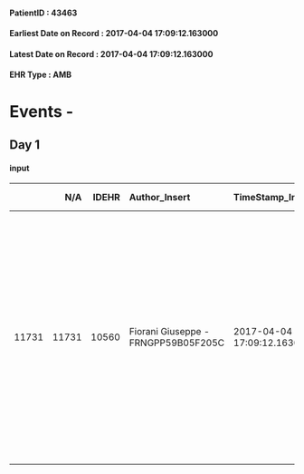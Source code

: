 
#### PatientID : 43463
#### Earliest Date on Record : 2017-04-04 17:09:12.163000
#### Latest Date on Record : 2017-04-04 17:09:12.163000
#### EHR Type : AMB

# Events - 

## Day 1

#### input
|       |    N/A |   IDEHR | Author_Insert                       | TimeStamp_Insert           | EHRType   |   PatientID |   IDDigitalSignDocument | persone_vicine   |   Unnamed: 0_x.1 |   IDANAMNESI_SOCIALE | Patient   | FamigliaAltro   | Paziente_T   | FamigliaAltro_T   |   Non_Rilevabile_x.1 | Note_Non_Rilevabile_x.1   | opt_Problemi   | Note_I                                                                                                                                                                                                         | ds_note_timori                                                                                                                                                                                                                                                                                                                   | chk_competenza                                 | opt_paziente_a   | opt_famiglia_a   | opt_adeguatezza   | opt_paziente_solo   | ds_note_con                                                                                                                                                                        | opt_presente_assente   | Presenza_minori   | Caregiver_principale   | opt_capacita   | opt_necessario   | opt_presente   | opt_risorse_ec   | opt_paziente_psi   | opt_Ins_vol   | opt_paziente_ad   | opt_caregiver_ad   | opt_esenzione   | opt_inv_civile   |   ds_codice_es | Needs     | Domestic partnership   | Fragility                    | opt_disponibilita_f   | opt_indennita_acc   | opt_legge   | opt_famiglia_psi   | opt_disponibilit_paz   |
|------:|-------:|--------:|:------------------------------------|:---------------------------|:----------|------------:|------------------------:|:-----------------|-----------------:|---------------------:|:----------|:----------------|:-------------|:------------------|---------------------:|:--------------------------|:---------------|:---------------------------------------------------------------------------------------------------------------------------------------------------------------------------------------------------------------|:---------------------------------------------------------------------------------------------------------------------------------------------------------------------------------------------------------------------------------------------------------------------------------------------------------------------------------|:-----------------------------------------------|:-----------------|:-----------------|:------------------|:--------------------|:-----------------------------------------------------------------------------------------------------------------------------------------------------------------------------------|:-----------------------|:------------------|:-----------------------|:---------------|:-----------------|:---------------|:-----------------|:-------------------|:--------------|:------------------|:-------------------|:----------------|:-----------------|---------------:|:----------|:-----------------------|:-----------------------------|:----------------------|:--------------------|:------------|:-------------------|:-----------------------|
| 11731 |  11731 |   10560 | Fiorani Giuseppe - FRNGPP59B05F205C | 2017-04-04 17:09:12.163000 | AMB       |       43463 |                  707061 | N/A              |             5740 |                 3662 | Si#1      | Si#1            | Si#1         | Si#1              |                    0 | NR                        | No#0           | Il pz √® informato della diagnosi e della prognosi con una visione realistica della situazione.Anche la moglie √® informata della terminalit√† ed √® congruente ad un percorso di cure palliative di fine vita | La preoccupazione della moglie √® legata alla prima ipotesi del pz di volere rientrare al domicilio,assistito dall'anziana mamma.Si √® convenuto,anche in funzione del peggioramento delle condizioni cliniche occorse in giornata,di individuare nell'hospice la struttura di degenza per la prosecuzione delle cure palliative | competenza/capacit√† assistenziale caregiver#0 | Congruenti#1     | Congruenti#1     | Si#1              | No#0                | Il pz vive con l'anziana mamma,la quale non √® in grado di accudirlo. Durante il ricovero tuttora in atto,il pz si √® sposato con la signora Antonella Antonicelli.Non hanno figli | Presente#1             | No#0              | la moglie              | Adeguato#0     | No#0             | No#0           | Adeguate#1       | No#0               | No#0          | Totale#2          | Totale#2           | Si#1            | No#0             |             48 | Clinici#0 | Altri parenti#3        | sovraccarico assistenziale#4 | No#0                  | No#0                | No#0        | No#0               | No#0                   |



